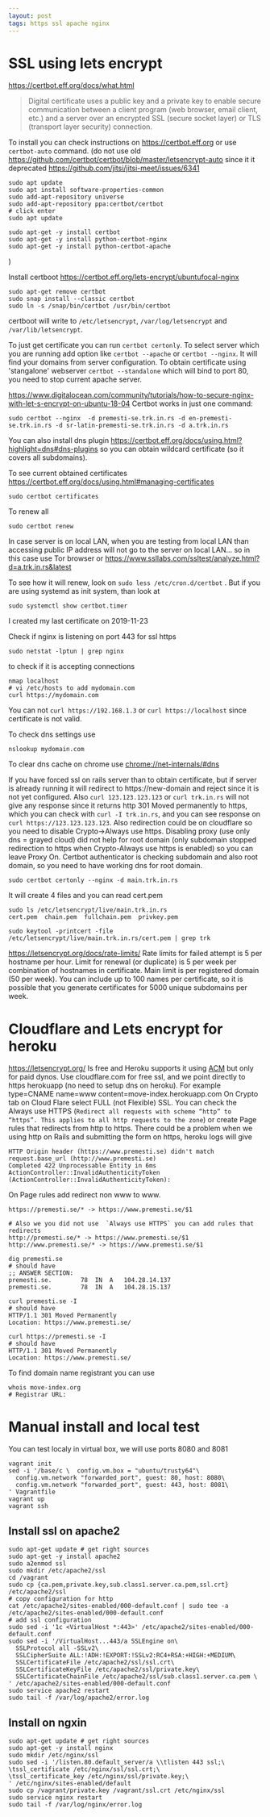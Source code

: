 ```yaml
---
layout: post
tags: https ssl apache nginx
---
```


# SSL using lets encrypt

https://certbot.eff.org/docs/what.html
> Digital certificate uses a public key and a private key to enable secure
> communication between a client program (web browser, email client, etc.) and a
> server over an encrypted SSL (secure socket layer) or TLS (transport layer
> security) connection.

To install you can check instructions on https://certbot.eff.org or use
`certbot-auto` command.
(do not use old https://github.com/certbot/certbot/blob/master/letsencrypt-auto
since it it deprecated https://github.com/jitsi/jitsi-meet/issues/6341
```
sudo apt update
sudo apt install software-properties-common
sudo add-apt-repository universe
sudo add-apt-repository ppa:certbot/certbot
# click enter
sudo apt update

sudo apt-get -y install certbot
sudo apt-get -y install python-certbot-nginx
sudo apt-get -y install python-certbot-apache
```
)

Install certboot
https://certbot.eff.org/lets-encrypt/ubuntufocal-nginx
```
sudo apt-get remove certbot
sudo snap install --classic certbot
sudo ln -s /snap/bin/certbot /usr/bin/certbot
```

certboot will write to `/etc/letsencrypt`, `/var/log/letsencrypt` and
`/var/lib/letsencrypt`.

To just get certificate you can run `certbot certonly`.
To select server which you are running add option like `certbot --apache` or
`certbot --nginx`. It will find your domains from server configuration.
To obtain certificate using 'stangalone' webserver `certbot --standalone` which
will bind to port 80, you need to stop current apache server.

https://www.digitalocean.com/community/tutorials/how-to-secure-nginx-with-let-s-encrypt-on-ubuntu-18-04
Certbot works in just one command:

```
sudo certbot --nginx  -d premesti-se.trk.in.rs -d en-premesti-se.trk.in.rs -d sr-latin-premesti-se.trk.in.rs -d a.trk.in.rs
```

You can also install dns plugin
https://certbot.eff.org/docs/using.html?highlight=dns#dns-plugins so you can
obtain wildcard certificate (so it covers all subdomains).


To see current obtained certificates
https://certbot.eff.org/docs/using.html#managing-certificates
```
sudo certbot certificates
```
To renew all
```
sudo certbot renew
```
In case server is on local LAN, when you are testing from local LAN than
accessing public IP address will not go to the server on local LAN... so
in this case use Tor browser or https://www.ssllabs.com/ssltest/analyze.html?d=a.trk.in.rs&latest

To see how it will renew, look on `sudo less /etc/cron.d/certbot` . But if you
are using systemd as init system, than look at
```
sudo systemctl show certbot.timer
```
I created my last certificate on 2019-11-23

Check if nginx is listening on port 443 for ssl https

```
sudo netstat -lptun | grep nginx
```

to check if it is accepting connections

```
nmap localhost
# vi /etc/hosts to add mydomain.com
curl https://mydomain.com
```

You can not `curl https://192.168.1.3` or `curl https://localhost` since
certificate is not valid.

To check dns settings use
```
nslookup mydomain.com
```

To clear dns cache on chrome use
[chrome://net-internals/#dns](chrome://net-internals/#dns)

If you have forced ssl on rails server than to obtain certificate, but if server
is already running it will redirect to https://new-domain and reject since it is
not yet configured.
Also `curl 123.123.123.123` or `curl trk.in.rs` will not give any response since
it returns http 301 Moved permanently to https, which you can check with `curl
-I trk.in.rs`, and you can see response on `curl https://123.123.123.123`.
Also redirection could be on cloudflare so you need to disable Crypto->Always
use https. Disabling proxy (use only dns = grayed cloud) did not help for root
domain (only subdomain stopped redirection to https when Crypto-Always use https
is enabled) so you can leave Proxy On.
Certbot authenticator is checking subdomain and also root domain, so you need to
have working dns for root domain.

```
sudo certbot certonly --nginx -d main.trk.in.rs
```

It will create 4 files and you can read cert.pem
```
sudo ls /etc/letsencrypt/live/main.trk.in.rs
cert.pem  chain.pem  fullchain.pem  privkey.pem

sudo keytool -printcert -file /etc/letsencrypt/live/main.trk.in.rs/cert.pem | grep trk
```

https://letsencrypt.org/docs/rate-limits/
Rate limits for failed attempt is 5 per hostname per hour.
Limit for renewal (or duplicate) is 5 per week per combination of hostnames in
certificate.
Main limit is per registered domain (50 per week). You can include up to 100
names per certificate, so it is possible that you generate certificates for 5000
unique subdomains per week.

# Cloudflare and Lets encrypt for heroku

https://letsencrypt.org/
Is free and Heroku supports it using
[ACM](https://devcenter.heroku.com/articles/automated-certificate-management)
but only for paid dynos.
Use cloudflare.com for free ssl, and we point directly to https herokuapp (no
need to setup dns on heroku). For example type=CNAME name=www
content=move-index.herokuapp.com
On Crypto tab on Cloud Flare select FULL (not Flexible) SSL.
You can check the Always use HTTPS (`Redirect all requests with scheme “http” to
“https”. This applies to all http requests to the zone`) or create Page rules
that redirects from http to https.
There could be a problem when we using http on Rails and submitting the form on
https, heroku logs will give

```
HTTP Origin header (https://www.premesti.se) didn't match request.base_url (http://www.premesti.se)
Completed 422 Unprocessable Entity in 6ms
ActionController::InvalidAuthenticityToken (ActionController::InvalidAuthenticityToken):
```

On Page rules add redirect non www to www.

~~~
https://premesti.se/* -> https://www.premesti.se/$1

# Also we you did not use  `Always use HTTPS` you can add rules that redirects
http://premesti.se/* -> https://www.premesti.se/$1
http://www.premesti.se/* -> https://www.premesti.se/$1
~~~

~~~
dig premesti.se
# should have
;; ANSWER SECTION:
premesti.se.		78	IN	A	104.28.14.137
premesti.se.		78	IN	A	104.28.15.137

curl premesti.se -I
# should have
HTTP/1.1 301 Moved Permanently
Location: https://www.premesti.se/

curl https://premesti.se -I
# should have
HTTP/1.1 301 Moved Permanently
Location: https://www.premesti.se/
~~~

To find domain name registrant you can use
```
whois move-index.org
# Registrar URL:
```

# Manual install and local test

You can test localy in virtual box, we will use ports 8080 and 8081

~~~
vagrant init
sed -i '/base/c \  config.vm.box = "ubuntu/trusty64"\
  config.vm.network "forwarded_port", guest: 80, host: 8080\
  config.vm.network "forwarded_port", guest: 443, host: 8081\
' Vagrantfile
vagrant up
vagrant ssh
~~~

## Install ssl on apache2

~~~
sudo apt-get update # get right sources
sudo apt-get -y install apache2
sudo a2enmod ssl
sudo mkdir /etc/apache2/ssl
cd /vagrant
sudo cp {ca.pem,private.key,sub.class1.server.ca.pem,ssl.crt} /etc/apache2/ssl
# copy configuration for http
cat /etc/apache2/sites-enabled/000-default.conf | sudo tee -a /etc/apache2/sites-enabled/000-default.conf
# add ssl configuration
sudo sed -i '1c <VirtualHost *:443>' /etc/apache2/sites-enabled/000-default.conf
sudo sed -i '/VirtualHost...443/a SSLEngine on\
  SSLProtocol all -SSLv2\
  SSLCipherSuite ALL:!ADH:!EXPORT:!SSLv2:RC4+RSA:+HIGH:+MEDIUM\
  SSLCertificateFile /etc/apache2/ssl/ssl.crt\
  SSLCertificateKeyFile /etc/apache2/ssl/private.key\
  SSLCertificateChainFile /etc/apache2/ssl/sub.class1.server.ca.pem \
' /etc/apache2/sites-enabled/000-default.conf
sudo service apache2 restart
sudo tail -f /var/log/apache2/error.log
~~~

## Install on ngxin

~~~
sudo apt-get update # get right sources
sudo apt-get -y install nginx
sudo mkdir /etc/nginx/ssl
sudo sed -i '/listen.80.default_server/a \\tlisten 443 ssl;\
\tssl_certificate /etc/nginx/ssl/ssl.crt;\
\tssl_certificate_key /etc/nginx/ssl/private.key;\
' /etc/nginx/sites-enabled/default
sudo cp /vagrant/private.key /vagrant/ssl.crt /etc/nginx/ssl
sudo service nginx restart
sudo tail -f /var/log/nginx/error.log
~~~
